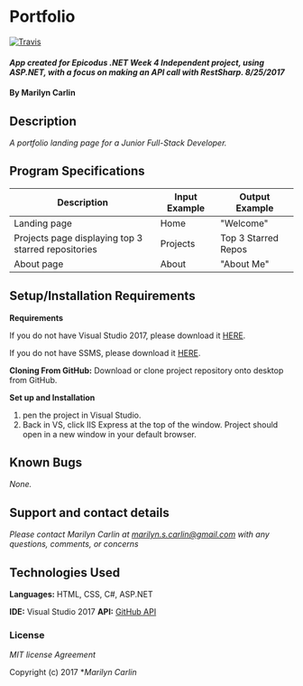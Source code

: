 # Portfolio
[![Travis](https://img.shields.io/travis/rust-lang/rust.svg?style=plastic)](https://github.com/mcarlin27/ASP.NET-portfolio)

#### _App created for Epicodus .NET Week 4 Independent project, using ASP.NET, with a focus on making an API call with RestSharp. 8/25/2017_

#### By **Marilyn Carlin**

## Description

_A portfolio landing page for a Junior Full-Stack Developer._

## Program Specifications

| Description  | Input Example | Output Example |
| ------------- | ------------- | ------------- |
| Landing page | Home | "Welcome" |
| Projects page displaying top 3 starred repositories | Projects | Top 3 Starred Repos |
| About page | About  | "About Me" |

## Setup/Installation Requirements

**Requirements**

If you do not have Visual Studio 2017, please download it [HERE](https://www.visualstudio.com/thank-you-downloading-visual-studio/?sku=Community&rel=15).

If you do not have SSMS, please download it [HERE](https://docs.microsoft.com/en-us/sql/ssms/download-sql-server-management-studio-ssms).

**Cloning From GitHub:** Download or clone project repository onto desktop from GitHub.

**Set up and Installation**
1. pen the project in Visual Studio.
2. Back in VS, click IIS Express at the top of the window. Project should open in a new window in your default browser.

## Known Bugs

_None._

## Support and contact details

_Please contact Marilyn Carlin at marilyn.s.carlin@gmail.com with any questions, comments, or concerns_

## Technologies Used

**Languages:** HTML, CSS, C#, ASP.NET

**IDE:** Visual Studio 2017
**API:** [GitHub API](https://developer.github.com/v3/)

### License

*MIT license Agreement*

Copyright (c) 2017 **_Marilyn Carlin_*
